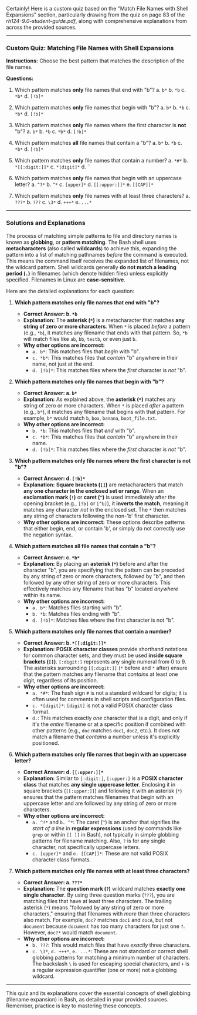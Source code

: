 Certainly! Here is a custom quiz based on the "Match File Names with Shell Expansions" section, particularly drawing from the quiz on page 83 of the *rh124-9.0-student-guide.pdf*, along with comprehensive explanations from across the provided sources.

---

### Custom Quiz: Matching File Names with Shell Expansions

**Instructions:** Choose the best pattern that matches the description of the file names.

**Questions:**

1.  Which pattern matches **only** file names that end with "b"?
    a. `b*`
    b. `*b`
    c. `*b*`
    d. `[!b]*`

2.  Which pattern matches **only** file names that begin with "b"?
    a. `b*`
    b. `*b`
    c. `*b*`
    d. `[!b]*`

3.  Which pattern matches **only** file names where the first character is **not** "b"?
    a. `b*`
    b. `*b`
    c. `*b*`
    d. `[!b]*`

4.  Which pattern matches **all** file names that contain a "b"?
    a. `b*`
    b. `*b`
    c. `*b*`
    d. `[!b]*`

5.  Which pattern matches **only** file names that contain a number?
    a. `*#*`
    b. `*[[:digit:]]*`
    c. `*[digit]*`
    d. ``

6.  Which pattern matches **only** file names that begin with an uppercase letter?
    a. `^?*`
    b. `^*`
    c. `[upper]*`
    d. `[[:upper:]]*`
    e. `[[CAP]]*`

7.  Which pattern matches **only** file names with at least three characters?
    a. `???*`
    b. `???`
    c. `\3*`
    d. `+++*`
    e. `...*`

---

### Solutions and Explanations

The process of matching simple patterns to file and directory names is known as **globbing**, or **pattern matching**. The Bash shell uses **metacharacters** (also called **wildcards**) to achieve this, expanding the pattern into a list of matching pathnames *before* the command is executed. This means the command itself receives the expanded list of filenames, not the wildcard pattern. Shell wildcards generally **do not match a leading period (`.`)** in filenames (which denote hidden files) unless explicitly specified. Filenames in Linux are **case-sensitive**.

Here are the detailed explanations for each question:

1.  **Which pattern matches only file names that end with "b"?**
    *   **Correct Answer: b. `*b`**
    *   **Explanation:** The **asterisk (`*`)** is a metacharacter that matches **any string of zero or more characters**. When `*` is placed *before* a pattern (e.g., `*b`), it matches any filename that ends with that pattern. So, `*b` will match files like `ab`, `bb`, `testb`, or even just `b`.
    *   **Why other options are incorrect:**
        *   `a. b*`: This matches files that *begin* with "b".
        *   `c. *b*`: This matches files that *contain* "b" anywhere in their name, not just at the end.
        *   `d. [!b]*`: This matches files where the *first* character is *not* "b".

2.  **Which pattern matches only file names that begin with "b"?**
    *   **Correct Answer: a. `b*`**
    *   **Explanation:** As explained above, the **asterisk (`*`)** matches any string of zero or more characters. When `*` is placed *after* a pattern (e.g., `b*`), it matches any filename that begins with that pattern. For example, `b*` would match `b`, `box`, `banana`, `boot_file.txt`.
    *   **Why other options are incorrect:**
        *   `b. *b`: This matches files that *end* with "b".
        *   `c. *b*`: This matches files that *contain* "b" anywhere in their name.
        *   `d. [!b]*`: This matches files where the *first* character is *not* "b".

3.  **Which pattern matches only file names where the first character is not "b"?**
    *   **Correct Answer: d. `[!b]*`**
    *   **Explanation:** **Square brackets (`[]`)** are metacharacters that match **any one character in the enclosed set or range**. When an **exclamation mark (`!`)** or **caret (`^`)** is used immediately after the opening bracket (e.g., `[!b]` or `[^b]`), it **inverts the match**, meaning it matches any character *not* in the enclosed set. The `*` then matches any string of characters following the non-'b' first character.
    *   **Why other options are incorrect:** These options describe patterns that either begin, end, or contain 'b', or simply do not correctly use the negation syntax.

4.  **Which pattern matches all file names that contain a "b"?**
    *   **Correct Answer: c. `*b*`**
    *   **Explanation:** By placing an **asterisk (`*`)** before and after the character "b", you are specifying that the pattern can be preceded by any string of zero or more characters, followed by "b", and then followed by any other string of zero or more characters. This effectively matches any filename that has "b" located *anywhere* within its name.
    *   **Why other options are incorrect:**
        *   `a. b*`: Matches files starting with "b".
        *   `b. *b`: Matches files ending with "b".
        *   `d. [!b]*`: Matches files where the first character is not "b".

5.  **Which pattern matches only file names that contain a number?**
    *   **Correct Answer: b. `*[[:digit:]]*`**
    *   **Explanation:** **POSIX character classes** provide shorthand notations for common character sets, and they must be used **inside square brackets (`[]`)**. `[:digit:]` represents any single numeral from 0 to 9. The asterisks surrounding `[[:digit:]]` (`*` before and `*` after) ensure that the pattern matches any filename that *contains* at least one digit, regardless of its position.
    *   **Why other options are incorrect:**
        *   `a. *#*`: The hash sign `#` is not a standard wildcard for digits; it is often used for comments in shell scripts and configuration files.
        *   `c. *[digit]*`: `[digit]` is not a valid POSIX character class format.
        *   `d.`: This matches exactly *one* character that is a digit, and only if it's the *entire* filename or at a specific position if combined with other patterns (e.g., `doc` matches `doc1`, `doc2`, etc.). It does not match a filename that *contains* a number unless it's explicitly positioned.

6.  **Which pattern matches only file names that begin with an uppercase letter?**
    *   **Correct Answer: d. `[[:upper:]]*`**
    *   **Explanation:** Similar to `[:digit:]`, `[:upper:]` is a **POSIX character class** that matches **any single uppercase letter**. Enclosing it in square brackets (`[[:upper:]]`) and following it with an asterisk (`*`) ensures that the pattern matches filenames that begin with an uppercase letter and are followed by any string of zero or more characters.
    *   **Why other options are incorrect:**
        *   `a. ^?*` and `b. ^*`: The caret (`^`) is an anchor that signifies the *start of a line* in **regular expressions** (used by commands like `grep` or within `[[ ]]` in Bash), not typically in simple globbing patterns for filename matching. Also, `?` is for any single character, not specifically uppercase letters.
        *   `c. [upper]*` and `e. [[CAP]]*`: These are not valid POSIX character class formats.

7.  **Which pattern matches only file names with at least three characters?**
    *   **Correct Answer: a. `???*`**
    *   **Explanation:** The **question mark (`?`)** wildcard matches **exactly one single character**. By using three question marks (`???`), you are matching files that have at least three characters. The trailing asterisk (`*`) means "followed by any string of zero or more characters," ensuring that filenames with *more* than three characters also match. For example, `doc?` matches `doc1` and `docA`, but not `document` because `document` has too many characters for just one `?`. However, `doc?*` would match `document`.
    *   **Why other options are incorrect:**
        *   `b. ???`: This would match files that have *exactly* three characters.
        *   `c. \3*`, `d. +++*`, `e. ...*`: These are not standard or correct shell globbing patterns for matching a minimum number of characters. The backslash `\` is used for escaping special characters, and `+` is a regular expression quantifier (one or more) not a globbing wildcard.

---

This quiz and its explanations cover the essential concepts of shell globbing (filename expansion) in Bash, as detailed in your provided sources. Remember, practice is key to mastering these concepts.